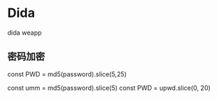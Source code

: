 # Dida
dida weapp


## 密码加密
const PWD = md5(password).slice(5,25)

const umm = md5(password).slice(5)
const PWD = upwd.slice(0, 20)

